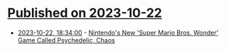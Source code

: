 # [Published on 2023-10-22](index.md)

* [2023-10-22, 18:34:00](https://games.slashdot.org/story/23/10/22/0455242/nintendos-new-super-mario-bros-wonder-game-called-psychedelic-chaos?utm_source=rss1.0mainlinkanon&utm_medium=feed) - [Nintendo's New 'Super Mario Bros. Wonder' Game Called Psychedelic, Chaos](https://games.slashdot.org/story/23/10/22/0455242/nintendos-new-super-mario-bros-wonder-game-called-psychedelic-chaos?utm_source=rss1.0mainlinkanon&utm_medium=feed)

